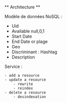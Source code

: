 ** Architecture **

Modèle de données NoSQL :

   - Uid
   - Available null,0,1
   - Start Date 
   - End Date  or plage
   - Geo
   - Discriminant : Hashtag
   - Description 


Service : 

    - add a resource 
    - update a resource
        - rewrite 
        - reindex
    - delete a resource 
        - desindexation
